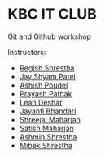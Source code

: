 # KBC IT CLUB
Git and Github workshop

Instructors:
<ul>
  <li>
    <a href="https://github.com/RegishShrestha"> Regish Shrestha <a>
  </li>
    <li>
    <a href="https://github.com/Novaprime-code"> Jay Shyam Patel  <a>
  </li>
  <li>
    <a href="https://github.com/ashishpoudel523"> Ashish Poudel  <a>
  </li>
  <li>
    <a href="https://github.com/PrayashPathak"> Prayash Pathak <a>
  </li>
  <li>
    <a href="https://github.com/LeahDeshar"> Leah Deshar  <a>
  </li>
  <li>
    <a href="https://github.com/UrSensei17"> Jayanti Bhandari  <a>
  </li>
  <li>
    <a href=""> Shreejal Maharjan <a>
  </li>
  <li>
    <a href="https://github.com/Satishlm10"> Satish Maharjan  <a>
  </li>
  <li>
    <a href="https://github.com/ashmin57"> Ashmin Shrestha  <a>
  </li>
  <li>
    <a href="https://github.com/Mibek-Shrestha"> Mibek Shrestha <a>
  </li>

